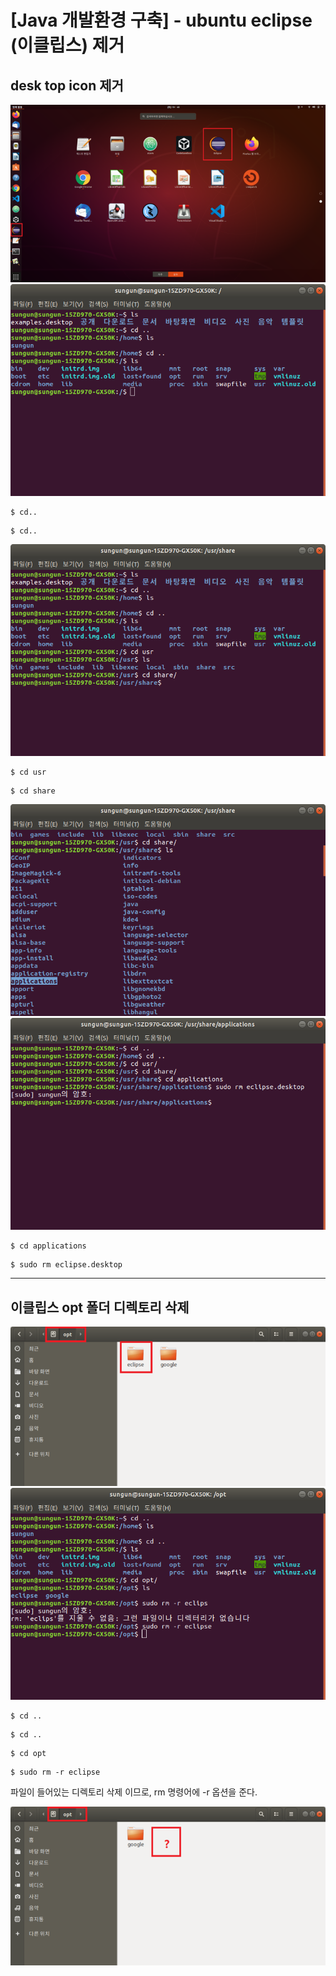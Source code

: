 # [Java 개발환경 구축] - ubuntu eclipse (이클립스) 제거

## desk top icon 제거

![eclipse_-_데스크탑삭제](./images/eclipse_-_데스크탑삭제.png)
![eclipse_-_데스크탑삭제2](./images/eclipse_-_데스크탑삭제2.png)

```
$ cd..
```

```
$ cd..
```

![eclipse_-_데스크탑삭제3](./images/eclipse_-_데스크탑삭제3.png)

```
$ cd usr
```

```
$ cd share
```

![eclipse_-_데스크탑삭제4](./images/eclipse_-_데스크탑삭제4.png)
![eclipse_-_데스크탑삭제5](./images/eclipse_-_데스크탑삭제5.png)

```
$ cd applications
```

```
$ sudo rm eclipse.desktop
```

---

## 이클립스 opt 폴더 디렉토리 삭제

![eclipse_-_opt디렉토리에서_삭제](./images/eclipse_-_opt디렉토리에서_삭제.png)
![eclipse_-_opt디렉토리에서_삭제2](./images/eclipse_-_opt디렉토리에서_삭제2.png)

```
$ cd ..
```

```
$ cd ..
```

```
$ cd opt
```

```
$ sudo rm -r eclipse
```

파일이 들어있는 디렉토리 삭제 이므로, rm 명령어에 -r 옵션을 준다.

![eclipse_-_opt디렉토리에서_삭제3](./images/eclipse_-_opt디렉토리에서_삭제3.png)
